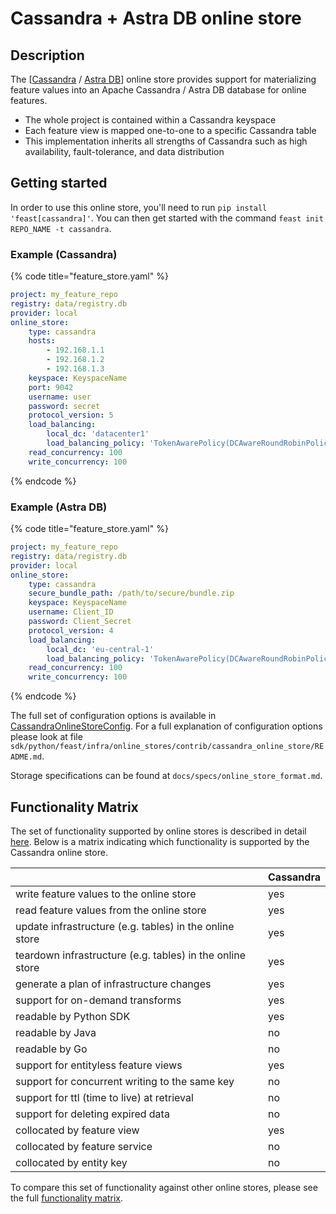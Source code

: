 # Cassandra + Astra DB online store

## Description

The [[Cassandra](https://cassandra.apache.org/_/index.html) / [Astra DB](https://www.datastax.com/products/datastax-astra?utm_source=feast)] online store provides support for materializing feature values into an Apache Cassandra / Astra DB database for online features.

* The whole project is contained within a Cassandra keyspace
* Each feature view is mapped one-to-one to a specific Cassandra table
* This implementation inherits all strengths of Cassandra such as high availability, fault-tolerance, and data distribution

## Getting started
In order to use this online store, you'll need to run `pip install 'feast[cassandra]'`. You can then get started with the command `feast init REPO_NAME -t cassandra`.

### Example (Cassandra)

{% code title="feature_store.yaml" %}
```yaml
project: my_feature_repo
registry: data/registry.db
provider: local
online_store:
    type: cassandra
    hosts:
        - 192.168.1.1
        - 192.168.1.2
        - 192.168.1.3
    keyspace: KeyspaceName
    port: 9042                                                              # optional
    username: user                                                          # optional
    password: secret                                                        # optional
    protocol_version: 5                                                     # optional
    load_balancing:                                                         # optional
        local_dc: 'datacenter1'                                             # optional
        load_balancing_policy: 'TokenAwarePolicy(DCAwareRoundRobinPolicy)'  # optional
    read_concurrency: 100                                                   # optional
    write_concurrency: 100                                                  # optional
```
{% endcode %}

### Example (Astra DB)

{% code title="feature_store.yaml" %}
```yaml
project: my_feature_repo
registry: data/registry.db
provider: local
online_store:
    type: cassandra
    secure_bundle_path: /path/to/secure/bundle.zip
    keyspace: KeyspaceName
    username: Client_ID
    password: Client_Secret
    protocol_version: 4                                                     # optional
    load_balancing:                                                         # optional
        local_dc: 'eu-central-1'                                            # optional
        load_balancing_policy: 'TokenAwarePolicy(DCAwareRoundRobinPolicy)'  # optional
    read_concurrency: 100                                                   # optional
    write_concurrency: 100                                                  # optional
```
{% endcode %}

The full set of configuration options is available in [CassandraOnlineStoreConfig](https://rtd.feast.dev/en/master/#feast.infra.online_stores.cassandra_online_store.cassandra_online_store.CassandraOnlineStoreConfig).
For a full explanation of configuration options please look at file
`sdk/python/feast/infra/online_stores/contrib/cassandra_online_store/README.md`.

Storage specifications can be found at `docs/specs/online_store_format.md`.

## Functionality Matrix

The set of functionality supported by online stores is described in detail [here](overview.md#functionality).
Below is a matrix indicating which functionality is supported by the Cassandra online store.

|                                                           | Cassandra |
| :-------------------------------------------------------- | :-------- |
| write feature values to the online store                  | yes       |
| read feature values from the online store                 | yes       |
| update infrastructure (e.g. tables) in the online store   | yes       |
| teardown infrastructure (e.g. tables) in the online store | yes       |
| generate a plan of infrastructure changes                 | yes       |
| support for on-demand transforms                          | yes       |
| readable by Python SDK                                    | yes       |
| readable by Java                                          | no        |
| readable by Go                                            | no        |
| support for entityless feature views                      | yes       |
| support for concurrent writing to the same key            | no        |
| support for ttl (time to live) at retrieval               | no        |
| support for deleting expired data                         | no        |
| collocated by feature view                                | yes       |
| collocated by feature service                             | no        |
| collocated by entity key                                  | no        |

To compare this set of functionality against other online stores, please see the full [functionality matrix](overview.md#functionality-matrix).
